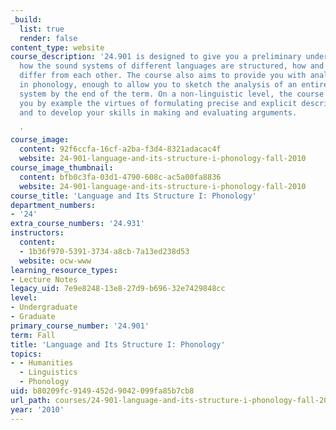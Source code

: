 ```yaml
---
_build:
  list: true
  render: false
content_type: website
course_description: '24.901 is designed to give you a preliminary understanding of
  how the sound systems of different languages are structured, how and why they may
  differ from each other. The course also aims to provide you with analytical tools
  in phonology, enough to allow you to sketch the analysis of an entire phonological
  system by the end of the term. On a non-linguistic level, the course aims to teach
  you by example the virtues of formulating precise and explicit descriptive statements;
  and to develop your skills in making and evaluating arguments.

  '
course_image:
  content: 92f6ccfa-16cf-a2ba-f3d4-8321adacac4f
  website: 24-901-language-and-its-structure-i-phonology-fall-2010
course_image_thumbnail:
  content: bfb0c3fa-03d1-4790-608c-ac5a00fa8836
  website: 24-901-language-and-its-structure-i-phonology-fall-2010
course_title: 'Language and Its Structure I: Phonology'
department_numbers:
- '24'
extra_course_numbers: '24.931'
instructors:
  content:
  - 1b36f970-5391-3734-a8cb-7a13ed238d53
  website: ocw-www
learning_resource_types:
- Lecture Notes
legacy_uid: 7e9e8248-13e8-27d9-b696-32e7429848cc
level:
- Undergraduate
- Graduate
primary_course_number: '24.901'
term: Fall
title: 'Language and Its Structure I: Phonology'
topics:
- - Humanities
  - Linguistics
  - Phonology
uid: b80209fc-9149-452d-9042-099fa85b7cb8
url_path: courses/24-901-language-and-its-structure-i-phonology-fall-2010
year: '2010'
---
```


